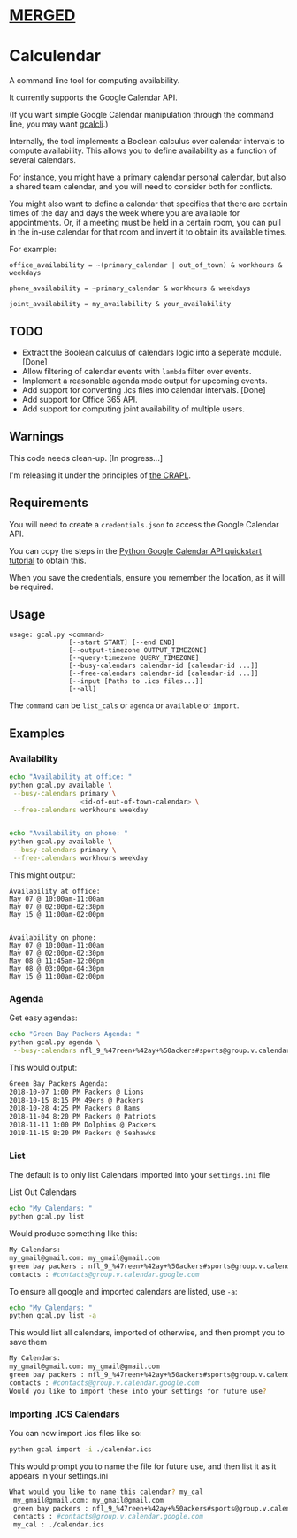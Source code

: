 # [MERGED](https://github.com/mattmight/calculendar/pull/1)

# Calculendar

A command line tool for computing availability.

It currently supports the Google Calendar API.

(If you want simple Google Calendar manipulation through the command line, you may want [gcalcli](https://pypi.org/project/gcalcli/).)

Internally, the tool implements a Boolean calculus over calendar intervals to
compute availability.  This allows you to define availability as a function of
several calendars.

For instance, you might have a primary calendar personal calendar, but also a
shared team calendar, and you will need to consider both for conflicts.

You might also want to define a calendar that specifies that there are
certain times of the day and days the week where you are available for
appointments.  Or, if a meeting must be held in a certain room, you can pull in
the in-use calendar for that room and invert it to obtain its available times.

For example:

```
office_availability = ~(primary_calendar | out_of_town) & workhours & weekdays

phone_availability = ~primary_calendar & workhours & weekdays

joint_availability = my_availability & your_availability
```




## TODO

 + Extract the Boolean calculus of calendars logic into a seperate module. [Done]
 + Allow filtering of calendar events with `lambda` filter over events.
 + Implement a reasonable agenda mode output for upcoming events.
 + Add support for converting .ics files into calendar intervals. [Done]
 + Add support for Office 365 API.
 + Add support for computing joint availability of multiple users.

## Warnings

This code needs clean-up. [In progress...]

I'm releasing it under the principles of [the CRAPL](http://matt.might.net/articles/crapl/).


## Requirements

You will need to create a `credentials.json` to access the Google Calendar API.

You can copy the steps in the [Python Google Calendar API quickstart tutorial](https://developers.google.com/calendar/quickstart/python) to obtain this.

When you save the credentials, ensure you remember the location, as it will be required. 



## Usage

```
usage: gcal.py <command>
               [--start START] [--end END]
               [--output-timezone OUTPUT_TIMEZONE]
               [--query-timezone QUERY_TIMEZONE]
               [--busy-calendars calendar-id [calendar-id ...]]
               [--free-calendars calendar-id [calendar-id ...]]
               [--input [Paths to .ics files...]]
               [--all]
```

The `command` can be `list_cals` or `agenda` or `available` or `import`.


## Examples

### Availability
```bash
echo "Availability at office: "
python gcal.py available \
 --busy-calendars primary \
                  <id-of-out-of-town-calendar> \
 --free-calendars workhours weekday


echo "Availability on phone: "
python gcal.py available \
 --busy-calendars primary \
 --free-calendars workhours weekday
```

This might output:

```
Availability at office:
May 07 @ 10:00am-11:00am
May 07 @ 02:00pm-02:30pm
May 15 @ 11:00am-02:00pm


Availability on phone:
May 07 @ 10:00am-11:00am
May 07 @ 02:00pm-02:30pm
May 08 @ 11:45am-12:00pm
May 08 @ 03:00pm-04:30pm
May 15 @ 11:00am-02:00pm

```

### Agenda
Get easy agendas:
```bash
echo "Green Bay Packers Agenda: "
python gcal.py agenda \
 --busy-calendars nfl_9_%47reen+%42ay+%50ackers#sports@group.v.calendar.google.com

```
This would output:
```bash
Green Bay Packers Agenda:
2018-10-07 1:00 PM Packers @ Lions
2018-10-15 8:15 PM 49ers @ Packers
2018-10-28 4:25 PM Packers @ Rams
2018-11-04 8:20 PM Packers @ Patriots
2018-11-11 1:00 PM Dolphins @ Packers
2018-11-15 8:20 PM Packers @ Seahawks
```

### List
The default is to only list Calendars imported into your `settings.ini` file

List Out Calendars
```bash
echo "My Calendars: "
python gcal.py list 
 ```
 
 Would produce something like this:
 ```bash
 My Calendars:
 my_gmail@gmail.com: my_gmail@gmail.com
 green bay packers : nfl_9_%47reen+%42ay+%50ackers#sports@group.v.calendar.google.com
 contacts : #contacts@group.v.calendar.google.com
 ```
 
 To ensure all google and imported calendars are listed, use `-a`:
 
 ```bash
echo "My Calendars: "
python gcal.py list -a 
 ```
 
This would list all calendars, imported of otherwise, and then prompt you to save them
 ```bash
 My Calendars:
 my_gmail@gmail.com: my_gmail@gmail.com
 green bay packers : nfl_9_%47reen+%42ay+%50ackers#sports@group.v.calendar.google.com
 contacts : #contacts@group.v.calendar.google.com
 Would you like to import these into your settings for future use?
 ```
 
 ### Importing .ICS Calendars
You can now import .ics files like so:

```bash
python gcal import -i ./calendar.ics
```
This would prompt you to name the file for future use, and then list it as it appears in your settings.ini
```bash
What would you like to name this calendar? my_cal
 my_gmail@gmail.com: my_gmail@gmail.com
 green bay packers : nfl_9_%47reen+%42ay+%50ackers#sports@group.v.calendar.google.com
 contacts : #contacts@group.v.calendar.google.com
 my_cal : ./calendar.ics
```
